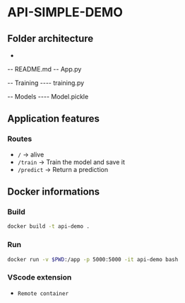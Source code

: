 # API-SIMPLE-DEMO

## Folder architecture
-
-- README.md
-- App.py

-- Training
---- training.py

-- Models
---- Model.pickle


## Application features
### Routes
- `/` -> alive 
- `/train` -> Train the model and save it
- `/predict` -> Return a prediction



## Docker informations
### Build
```bash
docker build -t api-demo .
```
### Run
```bash
docker run -v $PWD:/app -p 5000:5000 -it api-demo bash
```

### VScode extension
- `Remote container`